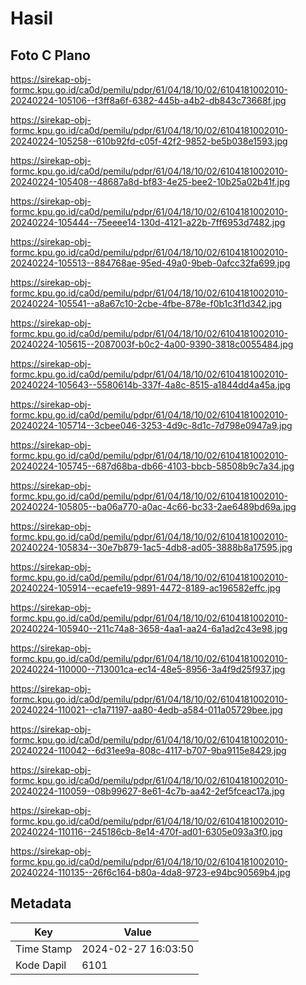# Hasil

## Foto C Plano

https://sirekap-obj-formc.kpu.go.id/ca0d/pemilu/pdpr/61/04/18/10/02/6104181002010-20240224-105106--f3ff8a6f-6382-445b-a4b2-db843c73668f.jpg

https://sirekap-obj-formc.kpu.go.id/ca0d/pemilu/pdpr/61/04/18/10/02/6104181002010-20240224-105258--610b92fd-c05f-42f2-9852-be5b038e1593.jpg

https://sirekap-obj-formc.kpu.go.id/ca0d/pemilu/pdpr/61/04/18/10/02/6104181002010-20240224-105408--48687a8d-bf83-4e25-bee2-10b25a02b41f.jpg

https://sirekap-obj-formc.kpu.go.id/ca0d/pemilu/pdpr/61/04/18/10/02/6104181002010-20240224-105444--75eeee14-130d-4121-a22b-7ff6953d7482.jpg

https://sirekap-obj-formc.kpu.go.id/ca0d/pemilu/pdpr/61/04/18/10/02/6104181002010-20240224-105513--884768ae-95ed-49a0-9beb-0afcc32fa699.jpg

https://sirekap-obj-formc.kpu.go.id/ca0d/pemilu/pdpr/61/04/18/10/02/6104181002010-20240224-105541--a8a67c10-2cbe-4fbe-878e-f0b1c3f1d342.jpg

https://sirekap-obj-formc.kpu.go.id/ca0d/pemilu/pdpr/61/04/18/10/02/6104181002010-20240224-105615--2087003f-b0c2-4a00-9390-3818c0055484.jpg

https://sirekap-obj-formc.kpu.go.id/ca0d/pemilu/pdpr/61/04/18/10/02/6104181002010-20240224-105643--5580614b-337f-4a8c-8515-a1844dd4a45a.jpg

https://sirekap-obj-formc.kpu.go.id/ca0d/pemilu/pdpr/61/04/18/10/02/6104181002010-20240224-105714--3cbee046-3253-4d9c-8d1c-7d798e0947a9.jpg

https://sirekap-obj-formc.kpu.go.id/ca0d/pemilu/pdpr/61/04/18/10/02/6104181002010-20240224-105745--687d68ba-db66-4103-bbcb-58508b9c7a34.jpg

https://sirekap-obj-formc.kpu.go.id/ca0d/pemilu/pdpr/61/04/18/10/02/6104181002010-20240224-105805--ba06a770-a0ac-4c66-bc33-2ae6489bd69a.jpg

https://sirekap-obj-formc.kpu.go.id/ca0d/pemilu/pdpr/61/04/18/10/02/6104181002010-20240224-105834--30e7b879-1ac5-4db8-ad05-3888b8a17595.jpg

https://sirekap-obj-formc.kpu.go.id/ca0d/pemilu/pdpr/61/04/18/10/02/6104181002010-20240224-105914--ecaefe19-9891-4472-8189-ac196582effc.jpg

https://sirekap-obj-formc.kpu.go.id/ca0d/pemilu/pdpr/61/04/18/10/02/6104181002010-20240224-105940--211c74a8-3658-4aa1-aa24-6a1ad2c43e98.jpg

https://sirekap-obj-formc.kpu.go.id/ca0d/pemilu/pdpr/61/04/18/10/02/6104181002010-20240224-110000--713001ca-ec14-48e5-8956-3a4f9d25f937.jpg

https://sirekap-obj-formc.kpu.go.id/ca0d/pemilu/pdpr/61/04/18/10/02/6104181002010-20240224-110021--c1a71197-aa80-4edb-a584-011a05729bee.jpg

https://sirekap-obj-formc.kpu.go.id/ca0d/pemilu/pdpr/61/04/18/10/02/6104181002010-20240224-110042--6d31ee9a-808c-4117-b707-9ba9115e8429.jpg

https://sirekap-obj-formc.kpu.go.id/ca0d/pemilu/pdpr/61/04/18/10/02/6104181002010-20240224-110059--08b99627-8e61-4c7b-aa42-2ef5fceac17a.jpg

https://sirekap-obj-formc.kpu.go.id/ca0d/pemilu/pdpr/61/04/18/10/02/6104181002010-20240224-110116--245186cb-8e14-470f-ad01-6305e093a3f0.jpg

https://sirekap-obj-formc.kpu.go.id/ca0d/pemilu/pdpr/61/04/18/10/02/6104181002010-20240224-110135--26f6c164-b80a-4da8-9723-e94bc90569b4.jpg


## Metadata

| Key        | Value               |
| ---------- | ------------------- |
| Time Stamp | 2024-02-27 16:03:50 |
| Kode Dapil | 6101                |



